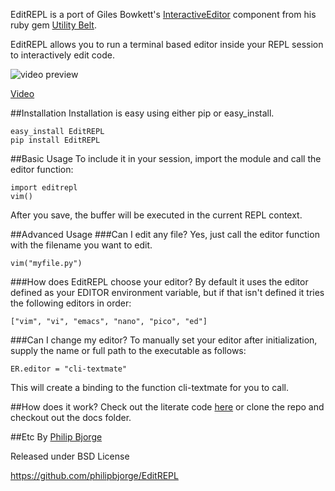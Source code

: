 EditREPL is a port of Giles Bowkett's
[InteractiveEditor](http://utilitybelt.rubyforge.org/svn/lib/utility_belt/interactive_editor.rb)
component from his ruby gem [Utility Belt](http://utilitybelt.rubyforge.org/).

EditREPL allows you to run a terminal based editor inside your REPL session to
interactively edit code.

![video preview](https://raw.github.com/philipbjorge/EditREPL/master/preview.gif)

[Video](http://ascii.io/a/2496)

##Installation
Installation is easy using either pip or easy_install.

    easy_install EditREPL
    pip install EditREPL

##Basic Usage
To include it in your session, import the module and call the editor function:

    import editrepl
    vim()

After you save, the buffer will be executed in the current REPL context.

##Advanced Usage
###Can I edit any file?
Yes, just call the editor function with the filename you want to edit.

    vim("myfile.py")

###How does EditREPL choose your editor?
By default it uses the editor defined as your EDITOR environment variable, but
if that isn't defined it tries the following editors in order:

    ["vim", "vi", "emacs", "nano", "pico", "ed"]

###Can I change my editor?
To manually set your editor after initialization, supply the name or full path
to the executable as follows:

    ER.editor = "cli-textmate"

This will create a binding to the function cli-textmate for you to call.

##How does it work?
Check out the literate code [here](http://htmlpreview.github.com/?https://github.com/philipbjorge/EditREPL/blob/master/docs/doc.html) or 
clone the repo and checkout out the docs folder.

##Etc
By [Philip Bjorge](http://philipbjorge.com)

Released under BSD License

https://github.com/philipbjorge/EditREPL
